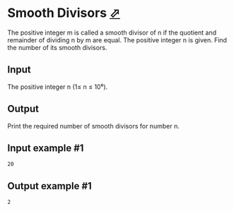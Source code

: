 # Smooth Divisors [⬀](https://www.e-olymp.com/en/contests/9563/problems/83864)
The positive integer m is called a smooth divisor of n if the quotient and remainder of dividing n by m are equal. The positive integer n is given. Find the number of its smooth divisors.

## Input
The positive integer n (1≤ n ≤ 10⁶).

## Output
Print the required number of smooth divisors for number n.

## Input example #1
```
20
```

## Output example #1
```
2
```
